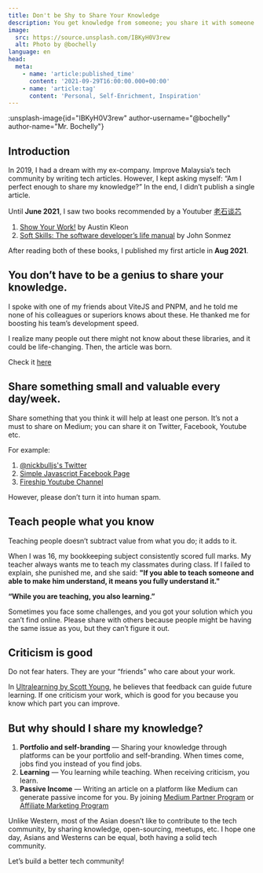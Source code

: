 ```yaml
---
title: Don't be Shy to Share Your Knowledge
description: You get knowledge from someone; you share it with someone else.
image:
  src: https://source.unsplash.com/IBKyH0V3rew
  alt: Photo by @bochelly
language: en
head:
  meta:
    - name: 'article:published_time'
      content: '2021-09-29T16:00:00.000+00:00'
    - name: 'article:tag'
      content: 'Personal, Self-Enrichment, Inspiration'
---
```


:unsplash-image{id="IBKyH0V3rew" author-username="@bochelly" author-name="Mr. Bochelly"}

## Introduction
In 2019, I had a dream with my ex-company. Improve Malaysia’s tech community by writing tech articles. However, I kept asking myself: “Am I perfect enough to share my knowledge?” In the end, I didn’t publish a single article.

Until **June 2021**, I saw two books recommended by a Youtuber [老石谈芯](https://www.youtube.com/channel/UC5mVFJf71Ax6TJZcbmTnilw)

1. [Show Your Work!](https://austinkleon.com/show-your-work/) by Austin Kleon
2. [Soft Skills: The software developer’s life manual](https://www.amazon.com/Soft-Skills-software-developers-manual/dp/1617292397) by John Sonmez

After reading both of these books, I published my first article in **Aug 2021**.

## You don’t have to be a genius to share your knowledge.
I spoke with one of my friends about ViteJS and PNPM, and he told me none of his colleagues or superiors knows about these. He thanked me for boosting his team’s development speed.

I realize many people out there might not know about these libraries, and it could be life-changing. Then, the article was born.

Check it [here](https://betterprogramming.pub/3-libraries-i-use-in-most-javascript-frontend-projects-555387be69c)

## Share something small and valuable every day/week.
Share something that you think it will help at least one person. It’s not a must to share on Medium; you can share it on Twitter, Facebook, Youtube etc.

For example:
1. [@nickbulljs's Twitter](https://twitter.com/nickbulljs/status/1371347011077832704)
2. [Simple Javascript Facebook Page](https://www.facebook.com/simpleJavascript)
3. [Fireship Youtube Channel](https://www.youtube.com/c/Fireship)

However, please don’t turn it into human spam.

## Teach people what you know
Teaching people doesn’t subtract value from what you do; it adds to it.

When I was 16, my bookkeeping subject consistently scored full marks. My teacher always wants me to teach my classmates during class. If I failed to explain, she punished me, and she said: **"If you able to teach someone and able to make him understand, it means you fully understand it."**

**“While you are teaching, you also learning.”**

Sometimes you face some challenges, and you got your solution which you can’t find online. Please share with others because people might be having the same issue as you, but they can’t figure it out.

## Criticism is good
Do not fear haters. They are your “friends” who care about your work.

In [Ultralearning by Scott Young](https://www.scotthyoung.com/blog/ultralearning/), he believes that feedback can guide future learning. If one criticism your work, which is good for you because you know which part you can improve.

## But why should I share my knowledge?
1. **Portfolio and self-branding** — Sharing your knowledge through platforms can be your portfolio and self-branding. When times come, jobs find you instead of you find jobs.
2. **Learning** — You learning while teaching. When receiving criticism, you learn.
3. **Passive Income** — Writing an article on a platform like Medium can generate passive income for you. By joining [Medium Partner Program](https://help.medium.com/hc/en-us/articles/115011694187) or [Affiliate Marketing Program](https://medium.com/trapica/affiliate-marketing-a-step-by-step-guide-539d5c2f11a8)

Unlike Western, most of the Asian doesn’t like to contribute to the tech community, by sharing knowledge, open-sourcing, meetups, etc. I hope one day, Asians and Westerns can be equal, both having a solid tech community.

Let’s build a better tech community!
